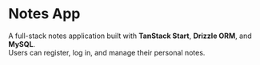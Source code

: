 # Notes App

A full-stack notes application built with **TanStack Start**, **Drizzle ORM**, and **MySQL**.  
Users can register, log in, and manage their personal notes.
